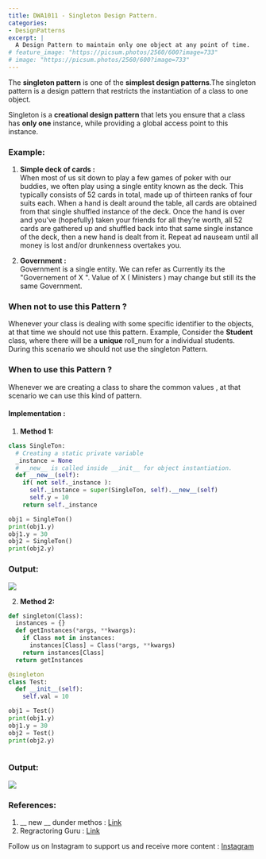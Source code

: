 ```yaml
---
title: DWA1011 - Singleton Design Pattern.
categories:
- DesignPatterns
excerpt: |
  A Design Pattern to maintain only one object at any point of time.
# feature_image: "https://picsum.photos/2560/600?image=733"
# image: "https://picsum.photos/2560/600?image=733"
---
```


The <b>singleton pattern</b> is one of the <b>simplest design patterns</b>.The singleton pattern is a design pattern that restricts the instantiation of a class to one object. 

Singleton is a <b>creational design pattern</b> that lets you ensure that a class has <b>only one</b> instance, while providing a global access point to this instance. 

### Example:

1.  <b>Simple deck of cards :</b><br> 
When most of us sit down to play a few games of poker with our buddies, we often play using a single entity known as the deck. This typically consists of 52 cards in total, made up of thirteen ranks of four suits each. When a hand is dealt around the table, all cards are obtained from that single shuffled instance of the deck. Once the hand is over and you’ve (hopefully) taken your friends for all they’re worth, all 52 cards are gathered up and shuffled back into that same single instance of the deck, then a new hand is dealt from it. Repeat ad nauseam until all money is lost and/or drunkenness overtakes you.

2. <b> Government :</b><br>
Government is a single entity. We can refer as Currently its the "Governement of X ". Value of X ( Ministers ) may change but still its the same Government.

### When not to use this Pattern ?

Whenever your class is dealing with some specific identifier to the objects, at that time we should not use this pattern. 
Example, 
Consider the <b>Student</b> class, where there will be a <b>unique</b> roll_num for a individual students. During this scenario we should not use the singleton Pattern.

### When to use this Pattern ?

Whenever we are creating a class to share the common values , at that scenario we can use this kind of pattern.


#### Implementation : 

1. <b> Method 1:</b>

```python
class SingleTon: 
  # Creating a static private variable
  _instance = None 
  # __new__ is called inside __init__ for object instantiation. 
  def __new__(self): 
    if( not self._instance ): 
      self._instance = super(SingleTon, self).__new__(self) 
      self.y = 10 
    return self._instance 

obj1 = SingleTon()
print(obj1.y)
obj1.y = 30
obj2 = SingleTon()
print(obj2.y)

```

### Output:
<img src="{{site.baseurl}}/assets/pics/sdp_method_1.png"><br>

2. <b>Method 2:</b>

```python
def singleton(Class): 
  instances = {} 
  def getInstances(*args, **kwargs): 
    if Class not in instances: 
      instances[Class] = Class(*args, **kwargs) 
    return instances[Class] 
  return getInstances 

@singleton
class Test:
  def __init__(self):
    self.val = 10

obj1 = Test()
print(obj1.y)
obj1.y = 30
obj2 = Test()
print(obj2.y)



```

### Output:
<img src="{{site.baseurl}}/assets/pics/sdp_method_2.png"><br>

### References:

1. __ new __ dunder methos : <a href="https://howto.lintel.in/python-__new__-magic-method-explained/"> Link </a>
2. Regractoring Guru : <a href="https://refactoring.guru/design-patterns/singleton">Link</a>


Follow us on Instagram to support us and receive more content : <a href="https://instagram.com/day_with_algorithm"> Instagram </a>
